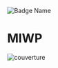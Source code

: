 ![Badge Name](https://img.shields.io/badge/WEBSITE-FFC800.svg?style=for-the-badge&logo=<badge>&logoColor=white)
# MIWP

![couverture](https://user-images.githubusercontent.com/37108394/209015088-65a3d17a-6575-42ef-b5cb-2fc8f996624f.png)
